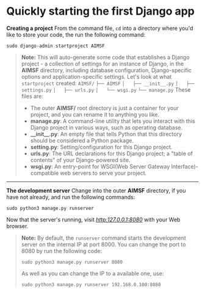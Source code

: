 ﻿# Quickly starting the first Django app
**Creating a project**
From the command file, ``cd`` into a directory where you'd like to store your code, the  run the following command:
```shell
sudo django-admin startproject AIMSF
```
> __Note:__
> This will auto-generate some code that establishes a Django project - a collection of settings for an instance of Django, in the __AIMSF__ directory, including database configuration, Django-specific options and application-specific settings.
> Let's look at what ``startproject`` created:
> ``AIMSF/``
``├── AIMSF``
``│   ├── __init__.py``
``│   ├── settings.py``
``│   ├── urls.py``
``│   └── wsgi.py``
``└── manage.py``
> These files are:
> * The outer __AIMSF/__ root directory is just a container for your project, and you can rename it to anything you like.
> * __manage.py__: A command-line utility that lets you interact with this Django project in various ways, such as operating database.
> * **\_\_init\_\_.py**: An empty file that tells Python that this directory should be considered a Python package.
> * __setting.py__: Setting/configuration for this Django project.
> * __urls.py__: The URL declarations for this Django project; a "table of contents" of your Django-powered site.
> * __wsgi.py__: An entry-point for WSGI(Web Server Gateway Interface)-compatible web servers to serve your project. 

---
__The development server__
 Change into the outer __AIMSF__ directory, if you have not already, and run the following commands:
 ```shell
 sudo python3 manage.py runserver
```
Now that the server's running, visit [_http:127.0.0.1:8080_](http:127.0.0.1:8080) with your Web browser.
> __Note:__
> By default, the ``runserver`` command starts the development server on the internal IP at port 8000.
> You can change the port to 8080 by run the following code:
> ```shell
> sudo python3 manage.py runserver 8080
> ```
> As well as you can change the IP to a available one, use:
> ```shell
> sudo python3 manage.py runserver 192.168.0.100:8080
> ```
